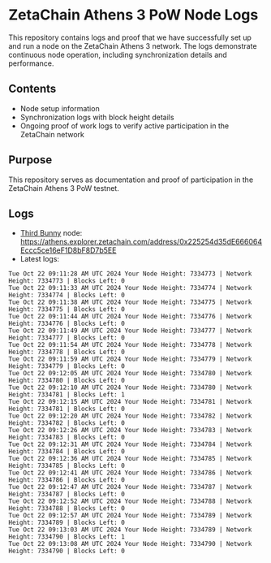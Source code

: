 # ZetaChain Athens 3 PoW Node Logs
This repository contains logs and proof that we have successfully set up and run a node on the ZetaChain Athens 3 network. The logs demonstrate continuous node operation, including synchronization details and performance.

## Contents
- Node setup information
- Synchronization logs with block height details
- Ongoing proof of work logs to verify active participation in the ZetaChain network

## Purpose
This repository serves as documentation and proof of participation in the ZetaChain Athens 3 PoW testnet.

## Logs

- [Third Bunny](https://thirdbunny.xyz/) node: https://athens.explorer.zetachain.com/address/0x225254d35dE666064Eccc5ce16eF1D8bF8D7b5EE
- Latest logs:
```
Tue Oct 22 09:11:28 AM UTC 2024 Your Node Height: 7334773 | Network Height: 7334773 | Blocks Left: 0
Tue Oct 22 09:11:33 AM UTC 2024 Your Node Height: 7334774 | Network Height: 7334774 | Blocks Left: 0
Tue Oct 22 09:11:38 AM UTC 2024 Your Node Height: 7334775 | Network Height: 7334775 | Blocks Left: 0
Tue Oct 22 09:11:44 AM UTC 2024 Your Node Height: 7334776 | Network Height: 7334776 | Blocks Left: 0
Tue Oct 22 09:11:49 AM UTC 2024 Your Node Height: 7334777 | Network Height: 7334777 | Blocks Left: 0
Tue Oct 22 09:11:54 AM UTC 2024 Your Node Height: 7334778 | Network Height: 7334778 | Blocks Left: 0
Tue Oct 22 09:11:59 AM UTC 2024 Your Node Height: 7334779 | Network Height: 7334779 | Blocks Left: 0
Tue Oct 22 09:12:05 AM UTC 2024 Your Node Height: 7334780 | Network Height: 7334780 | Blocks Left: 0
Tue Oct 22 09:12:10 AM UTC 2024 Your Node Height: 7334780 | Network Height: 7334781 | Blocks Left: 1
Tue Oct 22 09:12:15 AM UTC 2024 Your Node Height: 7334781 | Network Height: 7334781 | Blocks Left: 0
Tue Oct 22 09:12:20 AM UTC 2024 Your Node Height: 7334782 | Network Height: 7334782 | Blocks Left: 0
Tue Oct 22 09:12:26 AM UTC 2024 Your Node Height: 7334783 | Network Height: 7334783 | Blocks Left: 0
Tue Oct 22 09:12:31 AM UTC 2024 Your Node Height: 7334784 | Network Height: 7334784 | Blocks Left: 0
Tue Oct 22 09:12:36 AM UTC 2024 Your Node Height: 7334785 | Network Height: 7334785 | Blocks Left: 0
Tue Oct 22 09:12:41 AM UTC 2024 Your Node Height: 7334786 | Network Height: 7334786 | Blocks Left: 0
Tue Oct 22 09:12:47 AM UTC 2024 Your Node Height: 7334787 | Network Height: 7334787 | Blocks Left: 0
Tue Oct 22 09:12:52 AM UTC 2024 Your Node Height: 7334788 | Network Height: 7334788 | Blocks Left: 0
Tue Oct 22 09:12:57 AM UTC 2024 Your Node Height: 7334789 | Network Height: 7334789 | Blocks Left: 0
Tue Oct 22 09:13:03 AM UTC 2024 Your Node Height: 7334789 | Network Height: 7334790 | Blocks Left: 1
Tue Oct 22 09:13:08 AM UTC 2024 Your Node Height: 7334790 | Network Height: 7334790 | Blocks Left: 0
```
